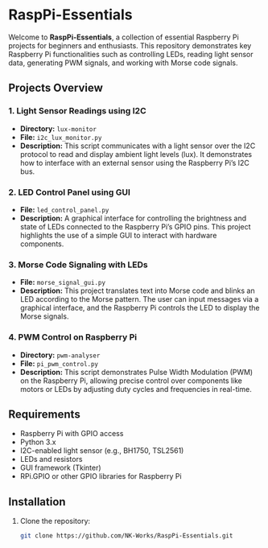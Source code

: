 # RaspPi-Essentials

Welcome to **RaspPi-Essentials**, a collection of essential Raspberry Pi projects for beginners and enthusiasts. This repository demonstrates key Raspberry Pi functionalities such as controlling LEDs, reading light sensor data, generating PWM signals, and working with Morse code signals.

## Projects Overview

### 1. Light Sensor Readings using I2C
- **Directory:** `lux-monitor`
- **File:** `i2c_lux_monitor.py`
- **Description:** This script communicates with a light sensor over the I2C protocol to read and display ambient light levels (lux). It demonstrates how to interface with an external sensor using the Raspberry Pi’s I2C bus.

### 2. LED Control Panel using GUI
- **File:** `led_control_panel.py`
- **Description:** A graphical interface for controlling the brightness and state of LEDs connected to the Raspberry Pi’s GPIO pins. This project highlights the use of a simple GUI to interact with hardware components.

### 3. Morse Code Signaling with LEDs
- **File:** `morse_signal_gui.py`
- **Description:** This project translates text into Morse code and blinks an LED according to the Morse pattern. The user can input messages via a graphical interface, and the Raspberry Pi controls the LED to display the Morse signals.

### 4. PWM Control on Raspberry Pi
- **Directory:** `pwm-analyser`
- **File:** `pi_pwm_control.py`
- **Description:** This script demonstrates Pulse Width Modulation (PWM) on the Raspberry Pi, allowing precise control over components like motors or LEDs by adjusting duty cycles and frequencies in real-time.

## Requirements

- Raspberry Pi with GPIO access
- Python 3.x
- I2C-enabled light sensor (e.g., BH1750, TSL2561)
- LEDs and resistors
- GUI framework (Tkinter)
- RPi.GPIO or other GPIO libraries for Raspberry Pi

## Installation

1. Clone the repository:
   ```bash
   git clone https://github.com/NK-Works/RaspPi-Essentials.git
